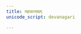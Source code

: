 ```yaml
---
title: महावात्सप्रम्  
unicode_script: devanagari  

--- 
```


<div class="js_include" url="../somaH-pavate-mahAvAtsapram/"  newLevelForH1="3" includeTitle="true"> </div> 

<div class="js_include" url="../purojitI-vo-mahAvAtsapram/"  newLevelForH1="3" includeTitle="true"> </div> 
